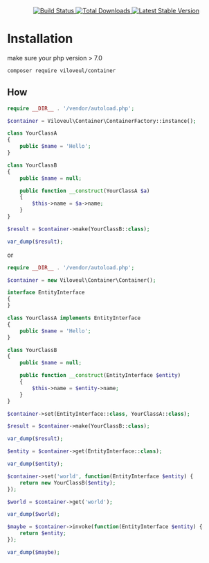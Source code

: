 <p align="center">
<a href="https://travis-ci.org/viloveul/container">
<img src="https://travis-ci.org/viloveul/container.svg" alt="Build Status">
</a>
<a href="https://packagist.org/packages/viloveul/container">
<img src="https://poser.pugx.org/viloveul/container/d/total.svg" alt="Total Downloads">
</a>
<a href="https://packagist.org/packages/viloveul/container">
<img src="https://poser.pugx.org/viloveul/container/v/stable.svg" alt="Latest Stable Version">
</a>
</p>

# Installation

make sure your php version > 7.0

```bash
composer require viloveul/container
```

## How

```php
require __DIR__ . '/vendor/autoload.php';

$container = Viloveul\Container\ContainerFactory::instance();

class YourClassA
{
	public $name = 'Hello';
}

class YourClassB
{
	public $name = null;

	public function __construct(YourClassA $a)
	{
		$this->name = $a->name;
	}
}

$result = $container->make(YourClassB::class);

var_dump($result);
```

or

```php
require __DIR__ . '/vendor/autoload.php';

$container = new Viloveul\Container\Container();

interface EntityInterface
{
}

class YourClassA implements EntityInterface
{
	public $name = 'Hello';
}

class YourClassB
{
	public $name = null;

	public function __construct(EntityInterface $entity)
	{
		$this->name = $entity->name;
	}
}

$container->set(EntityInterface::class, YourClassA::class);

$result = $container->make(YourClassB::class);

var_dump($result);

$entity = $container->get(EntityInterface::class);

var_dump($entity);

$container->set('world', function(EntityInterface $entity) {
	return new YourClassB($entity);
});

$world = $container->get('world');

var_dump($world);

$maybe = $container->invoke(function(EntityInterface $entity) {
	return $entity;
});

var_dump($maybe);
```